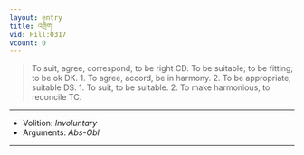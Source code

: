 ```yaml
---
layout: entry
title: འགྲིག་
vid: Hill:0317
vcount: 0
---
```

> To suit, agree, correspond; to be right CD\. To be suitable; to be fitting; to be ok DK\. 1\. To agree, accord, be in harmony\. 2\. To be appropriate, suitable DS\. 1\. To suit, to be suitable\. 2\. To make harmonious, to reconcile TC\.

---
* Volition: _Involuntary_
* Arguments: _Abs-Obl_

---

